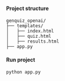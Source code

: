 
#### Project structure
    genquiz_openai/
    ├── templates/
    │   ├── index.html
    │   ├── quiz.html
    │   ├── results.html
    ├── app.py


#### Run project
    python app.py
